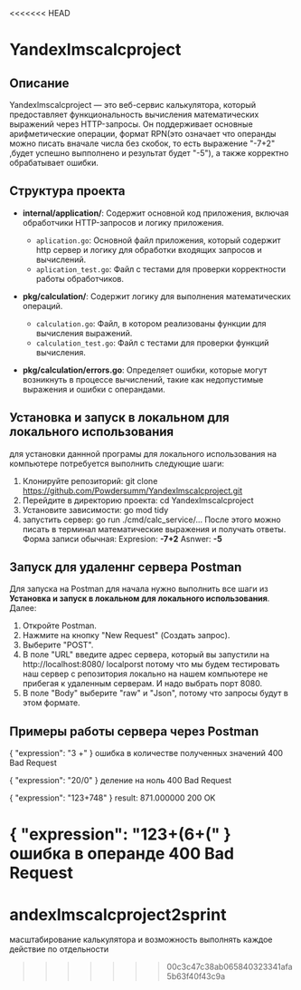 <<<<<<< HEAD
# Yandexlmscalcproject

## Описание
Yandexlmscalcproject — это веб-сервис калькулятора, который предоставляет функциональность вычисления математических выражений через HTTP-запросы. Он поддерживает основные арифметические операции, формат RPN(это означает что операнды можно писать вначале числа без скобок, то есть выражение "-7+2" ,будет успешно выпполнено и результат будет "-5"), а также корректно обрабатывает ошибки.

## Структура проекта
- **internal/application/**: Содержит основной код приложения, включая обработчики HTTP-запросов и логику приложения.
  - `aplication.go`: Основной файл приложения, который содержит http сервер и  логику для обработки входящих запросов и вычислений.
  - `aplication_test.go`: Файл с тестами для проверки корректности работы обработчиков.

- **pkg/calculation/**: Содержит логику для выполнения математических операций.
  - `calculation.go`: Файл, в котором реализованы функции для вычисления выражений.
  - `calculation_test.go`: Файл с тестами для проверки функций вычисления.

- **pkg/calculation/errors.go**: Определяет ошибки, которые могут возникнуть в процессе вычислений, такие как недопустимые выражения и ошибки с операндами.

## Установка и запуск в локальном для локального использования 
для установки даннной програмы для локального использования на компьютере потребуется выполнить следующие шаги:
1. Клонируйте репозиторий:
git clone https://github.com/Powdersumm/Yandexlmscalcproject.git
2. Перейдите в директорию проекта:
cd Yandexlmscalcproject
3. Установите зависимости:
go mod tidy
4. запустить сервер:
go run ./cmd/calc_service/...
После этого можно писать в терминал математические выражения и получать ответы. Форма записи обычная: 
Expresion: **-7+2**
Asnwer: **-5**



## Запуск для удаленнг сервера Postman 
Для запуска на Postman для начала нужно выполнить все шаги из **Установка и запуск в локальном для локального использования**. Далее:
1. Откройте Postman.
2. Нажмите на кнопку "New Request" (Создать запрос).
3. Выберите "POST".
4. В поле "URL" введите адрес сервера, который вы запустили на http://localhost:8080/
localporst потому что мы будем тестировать наш сервер с репозитория 
локально на нашем компьютере не прибегая к удаленным серверам.
И надо выбрать порт 8080.
5. В поле "Body" выберите "raw" и "Json", потому что запросы будут в этом формате.

## Примеры работы сервера через Postman


{
  "expression": "3 +"
}
ошибка в количестве полученных значений
400 Bad Request

{
  "expression": "20/0"
}
деление на ноль
400 Bad Request


{
  "expression": "123+748"
}
result: 871.000000
200 OK


{
  "expression": "123+(6+("
}
ошибка в операнде
400 Bad Request
=======
# andexlmscalcproject2sprint
масштабирование калькулятора и возможность выполнять каждое действие по отдельности 
>>>>>>> 00c3c47c38ab065840323341afa5b63f40f43c9a
